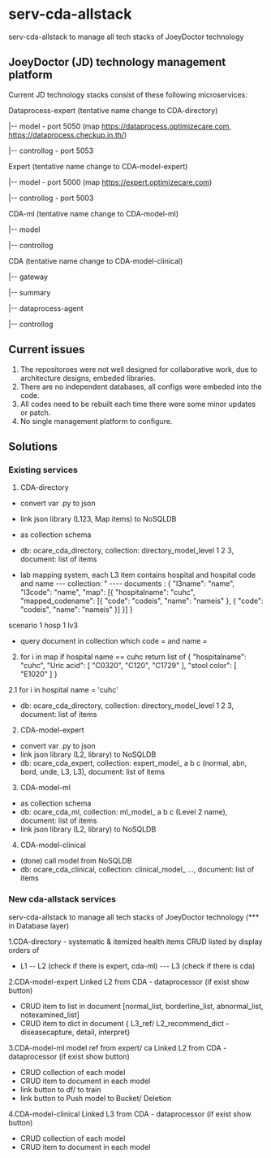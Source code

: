 # serv-cda-allstack
serv-cda-allstack to manage all tech stacks of JoeyDoctor technology

## JoeyDoctor (JD) technology management platform
Current JD technology stacks consist of these following microservices:

 Dataprocess-expert (tentative name change to CDA-directory)

|-- model - port 5050 (map https://dataprocess.optimizecare.com, https://dataprocess.checkup.in.th/)

|-- controllog - port 5053

 Expert (tentative name change to CDA-model-expert)

|-- model - port 5000 (map https://expert.optimizecare.com)

|-- controllog - port 5003 

 CDA-ml (tentative name change to CDA-model-ml)

|-- model

|-- controllog

 CDA (tentative name change to CDA-model-clinical)

|-- gateway

|-- summary

|-- dataprocess-agent

|-- controllog

## Current issues
1. The repositoroes were not well designed for collaborative work, due to architecture designs, embeded libraries.
2. There are no independent databases, all configs were embeded into the code.
3. All codes need to be rebuilt each time there were some minor updates or patch.
4. No single management platform to configure.

## Solutions
### Existing services
1. CDA-directory
- convert var .py to json
- link json library (L123, Map items) to NoSQLDB
- as collection schema
- db: ocare_cda_directory, collection: directory_model_level 1 2 3, document: list of items

- lab mapping system, each L3 item contains hospital and hospital code and name
--- collection: 
" 
---- documents :
{
	"l3name": "name",
	"l3code": "name",
	"map": [{
		"hospitalname": "cuhc",
		"mapped_codename": [{
			"code": "codeis",
			"name": "nameis"
		}, {
			"code": "codeis",
			"name": "nameis"
		}]
	}]
}

scenario 1 hosp
1 lv3
- query document in collection which code = and name =
2. for i in map if hospital name == cuhc
return list of
{
		"hospitalname": "cuhc",
    "Uric acid": [
      "C0320",
      "C120",
      "C1729"
    ],
	"stool color": [
		"E1020"
	]
	}


2.1 for i in hospital name =  'cuhc'



- db: ocare_cda_directory, collection: directory_model_level 1 2 3, document: list of items

2. CDA-model-expert
- convert var .py to json
- link json library (L2, library) to NoSQLDB
- db: ocare_cda_expert, collection: expert_model_ a b c (normal, abn, bord, unde, L3, L3), document: list of items
3. CDA-model-ml

- as collection schema
-  db: ocare_cda_ml, collection: ml_model_ a b c (Level 2 name), document: list of items
- link json library (L2, library) to NoSQLDB

4. CDA-model-clinical
- (done) call model from NoSQLDB
- db: ocare_cda_clinical, collection: clinical_model_ ..., document: list of items

### New cda-allstack services
serv-cda-allstack to manage all tech stacks of JoeyDoctor technology (*** in Database layer)

1.CDA-directory - systematic & itemized health items
 CRUD
 listed by display orders of
- L1
-- L2 (check if there is expert, cda-ml)
--- L3 (check if there is cda)

2.CDA-model-expert
 Linked L2 from CDA - dataprocessor (if exist show button)
  - CRUD item to list in document [normal_list, borderline_list, abnormal_list, notexamined_list]
  - CRUD item to dict in document { L3_ref/ L2_recommend_dict - diseasecapture, detail, interpret}
  
3.CDA-model-ml model ref from expert/ ca
 Linked L2 from CDA - dataprocessor (if exist show button)
  - CRUD collection of each model
  - CRUD item to document in each model
- link button to df/ to train
- link button to Push model to Bucket/ Deletion

4.CDA-model-clinical
 Linked L3 from CDA - dataprocessor (if exist show button)
  - CRUD collection of each model
  - CRUD item to document in each model
